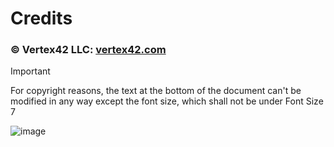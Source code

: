 # Credits

### © Vertex42 LLC: [vertex42.com](https://vertex42.com)

> [!IMPORTANT]
>
> For copyright reasons, the text at the bottom of the document can't be modified in any way except the font size, which shall not be under Font Size 7
>
> ![image](https://github.com/user-attachments/assets/716d2fbf-4ad5-4ff4-94e0-82fb49bbc323)

